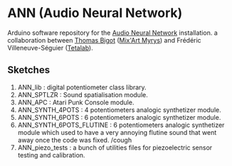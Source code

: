 # ANN (Audio Neural Network)
Arduino software repository for the [Audio Neural Network](http://audioneural.net) installation. a collaboration between [Thomas Bigot](http://thomasbigot.net/) ([Mix'Art Myrys](www.mixart-myrys.org)) and Frédéric Villeneuve-Séguier ([Tetalab](https://tetalab.org)).

## Sketches
1. ANN_lib : digital potentiometer class library.
2. ANN_SPTLZR : Sound spatialisation module.  
3. ANN_APC : Atari Punk Console module.
4. ANN_SYNTH_4POTS : 4 potentiometers analogic synthetizer module.
5. ANN_SYNTH_6POTS : 6 potentiometers analogic synthetizer module.
6. ANN_SYNTH_6POTS_FLUTINE : 6 potentiometers analogic synthetizer module which used to have a very annoying flutine sound that went away once the code was fixed. /cough
7. ANN_piezo_tests : a bunch of utilities files for piezoelectric sensor testing and calibration.
